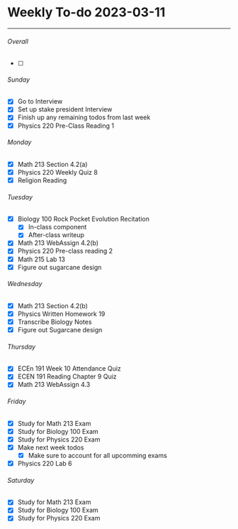 # Weekly To-do 2023-03-11

---

###### Overall
- [ ] 

###### Sunday
- [x] Go to Interview
- [x] Set up stake president Interview
- [x] Finish up any remaining todos from last week
- [x] Physics 220 Pre-Class Reading 1

###### Monday
- [x] Math 213 Section 4.2(a)
- [x] Physics 220 Weekly Quiz 8
- [x] Religion Reading

###### Tuesday
- [x] Biology 100 Rock Pocket Evolution Recitation
	- [x] In-class component
	- [x] After-class writeup
- [x] Math 213 WebAssign 4.2(b)
- [x] Physics 220 Pre-class reading 2
- [x] Math 215 Lab 13
- [x] Figure out sugarcane design

###### Wednesday
- [x] Math 213 Section 4.2(b)
- [x] Physics Written Homework 19
- [x] Transcribe Biology Notes
- [x] Figure out Sugarcane design

###### Thursday
- [x] ECEn 191 Week 10 Attendance Quiz
- [x] ECEN 191 Reading Chapter 9 Quiz
- [x] Math 213 WebAssign 4.3

###### Friday
- [x] Study for Math 213  Exam
- [x] Study for Biology 100 Exam
- [x] Study for Physics 220 Exam
- [x] Make next week todos
	- [x] Make sure to account for all upcomming exams
- [x] Physics 220 Lab 6

###### Saturday
- [x] Study for Math 213 Exam
- [x] Study for Biology 100 Exam
- [x] Study for Physics 220 Exam